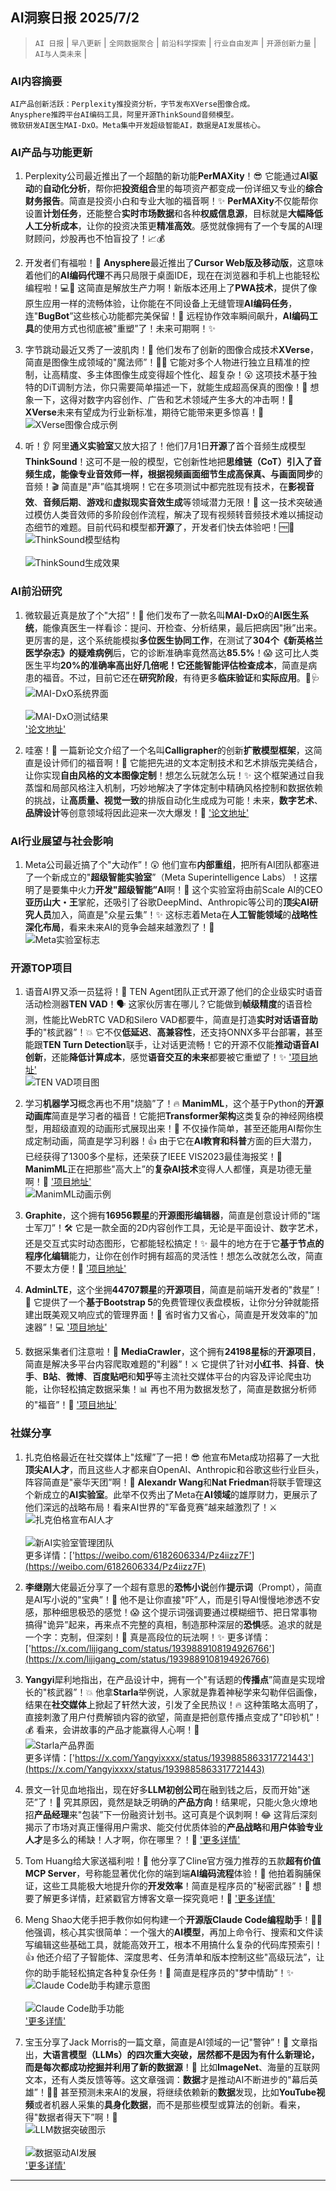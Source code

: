 ## AI洞察日报 2025/7/2

>  `AI 日报` | `早八更新` | `全网数据聚合` | `前沿科学探索` | `行业自由发声` | `开源创新力量` | `AI与人类未来` | 



### **AI内容摘要**

```
AI产品创新活跃：Perplexity推投资分析，字节发布XVerse图像合成。
Anysphere推跨平台AI编码工具，阿里开源ThinkSound音频模型。
微软研发AI医生MAI-DxO。Meta集中开发超级智能AI，数据是AI发展核心。
```



### AI产品与功能更新
1.  Perplexity公司最近推出了一个超酷的新功能**PerMAXity**！😎 它能通过**AI驱动**的**自动化分析**，帮你把**投资组合**里的每项资产都变成一份详细又专业的**综合财务报告**。简直是投资小白和专业大咖的福音啊！✨ **PerMAXity**不仅能帮你设置**计划任务**，还能整合**实时市场数据**和各种**权威信息源**，目标就是**大幅降低人工分析成本**，让你的投资决策更**精准高效**。感觉就像拥有了一个专属的AI理财顾问，炒股再也不怕盲投了！📈💰

2.  开发者们有福啦！🥳 **Anysphere**最近推出了**Cursor Web版及移动版**，这意味着他们的**AI编码代理**不再只局限于桌面IDE，现在在浏览器和手机上也能轻松编程啦！💻📱 这简直是解放生产力啊！新版本还用上了**PWA技术**，提供了像原生应用一样的流畅体验，让你能在不同设备上无缝管理**AI编码任务**，连"**BugBot**”这些核心功能都完美保留！💯 远程协作效率瞬间飙升，**AI编码工具**的使用方式也彻底被"重塑”了！未来可期啊！✨
    </video>

3.  字节跳动最近又秀了一波肌肉！💪 他们发布了创新的图像合成技术**XVerse**，简直是图像生成领域的"魔法师”！🧙‍♀️ 它能对多个人物进行独立且精准的控制，让高精度、多主体图像生成变得超个性化、超复杂！😮 这项技术基于独特的DiT调制方法，你只需要简单描述一下，就能生成超高保真的图像！🎨 想象一下，这得对数字内容创作、广告和艺术领域产生多大的冲击啊！🚀 **XVerse**未来有望成为行业新标准，期待它能带来更多惊喜！🤩
    <br/> ![XVerse图像合成示例](https://cdn.jsdmirror.com/gh/justlovemaki/imagehub@main/images/2025/07/news_01k023ct3jf6qagmzer3zrp3h4.avif) <br/>

4.  听！👂 阿里**通义实验室**又放大招了！他们7月1日**开源**了首个音频生成模型**ThinkSound**！这可不是一般的模型，它创新性地把**思维链（CoT）**引入了音频生成，能像专业音效师一样，根据视频画面细节生成**高保真、与画面同步**的音频！🎬 简直是"声”临其境啊！它在多项测试中都完胜现有技术，在**影视音效**、**音频后期**、**游戏**和**虚拟现实音效生成**等领域潜力无限！🌟 这一技术突破通过模仿人类音效师的多阶段创作流程，解决了现有视频转音频技术难以捕捉动态细节的难题。目前代码和模型都**开源**了，开发者们快去体验吧！🆓🎵
    <br/> ![ThinkSound模型结构](https://cdn.jsdmirror.com/gh/justlovemaki/imagehub@main/images/2025/07/news_01k023cw05fa4s0nk834tyvp6x.avif) <br/>
    <br/> ![ThinkSound生成效果](https://cdn.jsdmirror.com/gh/justlovemaki/imagehub@main/images/2025/07/news_01k023czfdfzqamfrd5shnbbqv.avif) <br/>

### AI前沿研究
1.  微软最近真是放了个"大招”！🚀 他们发布了一款名叫**MAI-DxO**的**AI医生系统**，能像真医生一样看诊：提问、开检查、分析结果，最后把病因"揪”出来。更厉害的是，这个系统能模拟**多位医生协同工作**，在测试了**304个《新英格兰医学杂志》的疑难病例**后，它的诊断准确率竟然高达**85.5%**！😱 这可比人类医生平均**20%**的准确率高出好几倍呢！它还能**智能评估检查成本**，简直是病患的福音。不过，目前它还在**研究阶段**，有待更多**临床验证**和**实际应用**。🙏🩺
    <br/> ![MAI-DxO系统界面](https://cdn.jsdmirror.com/gh/justlovemaki/imagehub@main/images/2025/07/news_01k023d1a2e9j815pjnwkv4pqn.avif) <br/>
    <br/> ![MAI-DxO测试结果](https://cdn.jsdmirror.com/gh/justlovemaki/imagehub@main/images/2025/07/news_01k023d3pcfmzb3zx5p2pr107m.avif) <br/>
    ['论文地址'](https://arxiv.org/pdf/2506.22405)

2.  哇塞！🎨 一篇新论文介绍了一个名叫**Calligrapher**的创新**扩散模型框架**，这简直是设计师们的福音啊！🎉 它能把先进的文本定制技术和艺术排版完美结合，让你实现**自由风格的文本图像定制**！想怎么玩就怎么玩！✨ 这个框架通过自我蒸馏和局部风格注入机制，巧妙地解决了字体定制中精确风格控制和数据依赖的挑战，让**高质量、视觉一致**的排版自动化生成成为可能！未来，**数字艺术**、**品牌设计**等创意领域将因此迎来一次大爆发！🚀
    ['论文地址'](https://arxiv.org/abs/2506.24123)

### AI行业展望与社会影响
1.  Meta公司最近搞了个"大动作”！😲 他们宣布**内部重组**，把所有AI团队都塞进了一个新成立的"**超级智能实验室**”（Meta Superintelligence Labs）！这摆明了是要集中火力**开发"超级智能”AI**啊！💪 这个实验室将由前Scale AI的CEO**亚历山大・王**掌舵，还吸引了谷歌DeepMind、Anthropic等公司的**顶尖AI研究人员**加入，简直是"众星云集”！✨ 这标志着Meta在**人工智能领域**的**战略性深化布局**，看来未来AI的竞争会越来越激烈了！🤔
    <br/> ![Meta实验室标志](https://cdn.jsdmirror.com/gh/justlovemaki/imagehub@main/images/2025/07/news_01k023d59hfh4850sae5hdmt1t.avif) <br/>

### 开源TOP项目
1.  语音AI界又添一员猛将！💪 TEN Agent团队正式开源了他们的企业级实时语音活动检测器**TEN VAD**！🗣️ 这家伙厉害在哪儿？它能做到**帧级精度**的语音检测，性能比WebRTC VAD和Silero VAD都要牛，简直是打造**实时对话语音助手**的"核武器”！💥 它不仅**低延迟**、**高兼容性**，还支持ONNX多平台部署，甚至能跟**TEN Turn Detection**联手，让对话更流畅！它的开源不仅能**推动语音AI创新**，还能**降低计算成本**，感觉**语音交互的未来**都要被它重塑了！✨
    ['项目地址'](https://github.com/ten-framework/ten-vad)
    <br/> ![TEN VAD项目图](https://cdn.jsdmirror.com/gh/justlovemaki/imagehub@main/images/2025/07/news_01k023d6hse1pbggnxqxgwdxrp.avif) <br/>

2.  学习**机器学习**概念再也不用"烧脑”了！🔥 **ManimML**，这个基于Python的**开源动画库**简直是学习者的福音！它能把**Transformer架构**这类复杂的神经网络模型，用超级直观的动画形式展现出来！🎥 不仅操作简单，甚至还能用AI帮你生成定制动画，简直是学习利器！👍 由于它在**AI教育和科普**方面的巨大潜力，已经获得了1300多个星标，还荣获了IEEE VIS2023最佳海报奖！🌟 **ManimML**正在把那些"高大上”的**复杂AI技术**变得人人都懂，真是功德无量啊！🙌
    ['项目地址'](https://github.com/helblazer811/ManimML)
    <br/> ![ManimML动画示例](https://cdn.jsdmirror.com/gh/justlovemaki/imagehub@main/images/2025/07/news_01k023d8nnetq8gejc5ydqdwc6.avif) <br/>

3.  **Graphite**，这个拥有**16956颗星**的**开源图形编辑器**，简直是创意设计师的"瑞士军刀”！🛠️ 它是一款全面的2D内容创作工具，无论是平面设计、数字艺术，还是交互式实时动态图形，它都能轻松搞定！✨ 最牛的地方在于它**基于节点的程序化编辑**能力，让你在创作时拥有超高的灵活性！想怎么改就怎么改，简直不要太方便！🎨
    ['项目地址'](https://github.com/GraphiteEditor/Graphite)

4.  **AdminLTE**，这个坐拥**44707颗星**的**开源项目**，简直是前端开发者的"救星”！🌟 它提供了一个**基于Bootstrap 5**的免费管理仪表盘模板，让你分分钟就能搭建出既美观又响应式的管理界面！🚀 省时省力又省心，简直是开发效率的"加速器”！💻
    ['项目地址'](https://github.com/ColorlibHQ/AdminLTE)

5.  数据采集者们注意啦！📢 **MediaCrawler**，这个拥有**24198星标**的**开源项目**，简直是解决多平台内容爬取难题的"利器”！⚔️ 它提供了针对**小红书**、**抖音**、**快手**、**B站**、**微博**、**百度贴吧**和**知乎**等主流社交媒体平台的内容及评论爬虫功能，让你轻松搞定数据采集！📊 再也不用为数据发愁了，简直是数据分析师的"福音”！🎉
    ['项目地址'](https://github.com/NanmiCoder/MediaCrawler)

### 社媒分享
1.  扎克伯格最近在社交媒体上"炫耀”了一把！😎 他宣布Meta成功招募了一大批**顶尖AI人才**，而且这些人才都来自OpenAI、Anthropic和谷歌这些行业巨头，阵容简直是"豪华天团”啊！🌟 **Alexandr Wang**和**Nat Friedman**将联手管理这个新成立的**AI实验室**。此举不仅秀出了Meta在**AI领域**的雄厚财力，更展示了他们深远的战略布局！看来AI世界的"军备竞赛”越来越激烈了！⚔️
    <br/> ![扎克伯格宣布AI人才](https://cdn.jsdmirror.com/gh/justlovemaki/imagehub@main/images/2025/07/news_01k023da3vedjv9f8c9xvy0c81.avif) <br/>
    <br/> ![新AI实验室管理团队](https://cdn.jsdmirror.com/gh/justlovemaki/imagehub@main/images/2025/07/news_01k023dbnwe02t4dd0bzn6b4xb.avif) <br/>
    更多详情：['https://weibo.com/6182606334/Pz4iizz7F'](https://weibo.com/6182606334/Pz4iizz7F)

2.  **李继刚**大佬最近分享了一个超有意思的**恐怖小说**创作**提示词**（Prompt），简直是AI写小说的"宝典”！📖 他不是让你直接"吓”人，而是引导AI慢慢地渗透不安感，那种细思极恐的感觉！😱 这个提示词强调要通过模糊细节、把日常事物搞得"诡异”起来，再来点不完整的真相，制造那种深层的**恐惧**感。追求的就是一个字：克制，但深刻！👻 真是高段位的玩法啊！✨
    更多详情：['https://x.com/lijigang_com/status/1939889108194926766'](https://x.com/lijigang_com/status/1939889108194926766)

3.  **Yangyi**犀利地指出，在产品设计中，拥有一个"有话题的**传播点**”简直是实现增长的"核武器”！💥 他拿**Starla**举例说，人家就是靠着神秘学来勾勒伴侣画像，结果在**社交媒体**上掀起了轩然大波，引发了全民热议！🔥 这种策略太高明了，直接刺激了用户付费解锁内容的欲望，简直是把创意传播点变成了"印钞机”！💰 看来，会讲故事的产品才能赢得人心啊！💖
    <br/> ![Starla产品界面](https://cdn.jsdmirror.com/gh/justlovemaki/imagehub@main/images/2025/07/news_01k023dd9qfbes7w7cgspcyce5.avif) <br/>
    更多详情：['https://x.com/Yangyixxxx/status/1939885863317721443'](https://x.com/Yangyixxxx/status/1939885863317721443)

4.  景文一针见血地指出，现在好多**LLM初创公司**在融到钱之后，反而开始"迷茫”了！🤔 究其原因，竟然是缺乏明确的**产品方向**！结果呢，只能火急火燎地招**产品经理**来"包装”下一份融资计划书。这可真是个讽刺啊！😂 这背后深刻揭示了市场对真正懂得用户需求、能交付优质体验的**产品战略**和**用户体验专业人才**是多么的稀缺！人才啊，你在哪里？！🥺
    ['更多详情'](https://m.okjike.com/originalPosts/686338edd92bdc9abcee342f)

5.  Tom Huang给大家送福利啦！🎁 他分享了Cline官方强力推荐的五款**超有价值MCP Server**，号称能显著优化你的端到端**AI编码流程**体验！🚀 他拍着胸脯保证，这些工具能极大地提升你的**开发效率**！简直是程序员的"秘密武器”！🤫 想要了解更多详情，赶紧戳官方博客文章一探究竟吧！🔗
    ['更多详情'](https://cline.bot/blog/5-tool-mcp-starter-pack-for-cline)

6.  Meng Shao大佬手把手教你如何构建一个**开源版Claude Code编程助手**！👨‍💻 他强调，核心其实很简单：一个强大的**AI模型**，再加上命令行、搜索和文件读写编辑这些基础工具，就能高效开工，根本不用搞什么复杂的代码库预索引！👍 他还介绍了子智能体、深度思考、任务清单和版本控制这些"高级玩法”，让你的助手能轻松搞定各种复杂任务！💪 简直是程序员的"梦中情助”！✨
    <br/> ![Claude Code助手构建示意图](https://cdn.jsdmirror.com/gh/justlovemaki/imagehub@main/images/2025/07/news_01k023dh1jep59wwmj5vv062n6.avif) <br/>
    <br/> ![Claude Code助手功能](https://cdn.jsdmirror.com/gh/justlovemaki/imagehub@main/images/2025/07/news_01k023dkdbe89vzaexvymhdrg9.avif) <br/>
    ['更多详情'](https://x.com/shao__meng/status/1939844391054844307)

7.  宝玉分享了Jack Morris的一篇文章，简直是AI领域的一记"警钟”！🔔 文章指出，**大语言模型（LLMs）**的四次重大突破，居然都不是因为有什么新理论，而是每次都成功挖掘并利用了新的**数据源**！🤯 比如**ImageNet**、海量的互联网文本，还有人类反馈等等。这文章强调：**数据**才是推动AI不断进步的"幕后英雄”！🦸‍♀️ 甚至预测未来AI的发展，将继续依赖新的**数据**发现，比如**YouTube视频**或者机器人采集的**具身化数据**，而不是那些模型或算法的创新。看来，得"数据者得天下”啊！👑
    <br/> ![LLM数据突破图示](https://cdn.jsdmirror.com/gh/justlovemaki/imagehub@main/images/2025/07/news_01k023dnqhfxj9059y55jn44hq.avif) <br/>
    <br/> ![数据驱动AI发展](https://cdn.jsdmirror.com/gh/justlovemaki/imagehub@main/images/2025/07/news_01k023dr5mfk69ys7s3yj2kea8.avif) <br/>
    ['更多详情'](https://baoyu.io/translations/there-are-no-new-ideas-in-ai-only)

---


    


